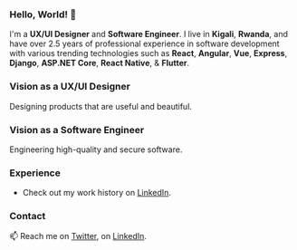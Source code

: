 ### Hello, World! 👋

<!--
**placiderapson/placiderapson** is a ✨ _special_ ✨ repository because its `README.md` (this file) appears on your GitHub profile.

Here are some ideas to get you started:

- 🔭 I’m currently working on ...
- 🌱 I’m currently learning ...
- 👯 I’m looking to collaborate on ...
- 🤔 I’m looking for help with ...
- 💬 Ask me about ...
- 📫 How to reach me: ...
- 😄 Pronouns: ...
- ⚡ Fun fact: ...
-->

I'm a **UX/UI Designer** and **Software Engineer**. I live in **Kigali**, **Rwanda**, and have over 2.5 years of professional experience in software development with various trending technologies such as **React**, **Angular**, **Vue**, **Express**, **Django**, **ASP.NET Core**, **React Native**, & **Flutter**.

### Vision as a UX/UI Designer
Designing products that are useful and beautiful.

### Vision as a Software Engineer
Engineering high-quality and secure software.

### Experience
- Check out my work history on [LinkedIn](https://www.linkedin.com/in/placiderapson/).


### Contact

📫 Reach me on [Twitter](https://twitter.com/placiderapson), on [LinkedIn](https://www.linkedin.com/in/placiderapson/).


